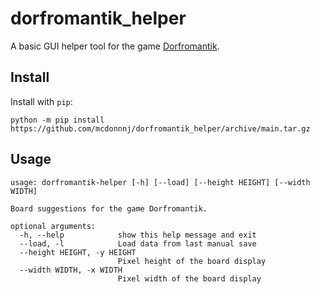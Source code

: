# dorfromantik_helper #

A basic GUI helper tool for the game
[Dorfromantik](https://store.steampowered.com/app/1455840/Dorfromantik/).

## Install ##

Install with `pip`:

```console
python -m pip install https://github.com/mcdonnnj/dorfromantik_helper/archive/main.tar.gz
```

## Usage ##

```console
usage: dorfromantik-helper [-h] [--load] [--height HEIGHT] [--width WIDTH]

Board suggestions for the game Dorfromantik.

optional arguments:
  -h, --help            show this help message and exit
  --load, -l            Load data from last manual save
  --height HEIGHT, -y HEIGHT
                        Pixel height of the board display
  --width WIDTH, -x WIDTH
                        Pixel width of the board display
```
